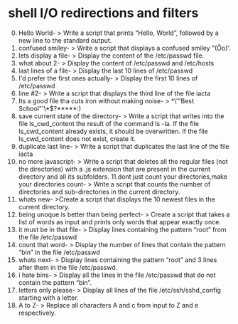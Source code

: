 # shell I/O redirections and filters
0. Hello World- > Write a script that prints “Hello, World”, followed by a new line to the standard output.
1. confused smiley- > Write a script that displays a confused smiley "(Ôo)'.
2. lets display a file- > Display the content of the /etc/passwd file.
3. what about 2- > Display the content of /etc/passwd and /etc/hosts
4. last lines of a file- > Display the last 10 lines of /etc/passwd
5. I'd prefer the first ones actually- > Display the first 10 lines of /etc/passwd
6. line #2- > Write a script that displays the third line of the file iacta
7. Its a good file tha cuts iron without making noise- > \*\\'"Best School"\'\\*$\?\*\*\*\*\*:)
8. save current state of the directory- > Write a script that writes into the file ls_cwd_content the result of the command ls -la. If the file ls_cwd_content already exists, it should be overwritten. If the file ls_cwd_content does not exist, create it.
9. duplicate last line- > Write a script that duplicates the last line of the file iacta
10. no more javascript- > Write a script that deletes all the regular files (not the directories) with a .js extension that are present in the current directory and all its subfolders.
11.dont just count your directories,make your directories count- > Write a script that counts the number of directories and sub-directories in the current directory.
12. whats new- >Create a script that displays the 10 newest files in the current directory.
13. being unoque is better than being perfect- > Create a script that takes a list of words as input and prints only words that appear exactly once.
14. it must be in that file- > Display lines containing the pattern “root” from the file /etc/passwd
15. count that word- > Display the number of lines that contain the pattern “bin” in the file /etc/passwd
16. whats next- > Display lines containing the pattern “root” and 3 lines after them in the file /etc/passwd.
17. i hate bins- > Display all the lines in the file /etc/passwd that do not contain the pattern “bin”.
18. letters only please- > Display all lines of the file /etc/ssh/sshd_config starting with a letter.
19. A to Z- > Replace all characters A and c from input to Z and e respectively.
